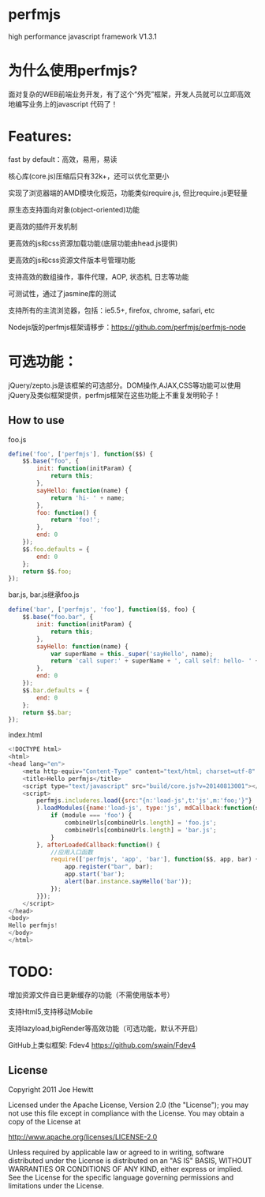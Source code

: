 perfmjs
=======
high performance javascript framework  V1.3.1

为什么使用perfmjs?　
=======
面对复杂的WEB前端业务开发，有了这个“外壳”框架，开发人员就可以立即高效地编写业务上的javascript 代码了！

Features:
=======
fast by default：高效，易用，易读

核心库(core.js)压缩后只有32k+，还可以优化至更小

实现了浏览器端的AMD模块化规范，功能类似require.js, 但比require.js更轻量

原生态支持面向对象(object-oriented)功能

更高效的插件开发机制

更高效的js和css资源加载功能(底层功能由head.js提供)

更高效的js和css资源文件版本号管理功能

支持高效的数组操作，事件代理，AOP, 状态机, 日志等功能

可测试性，通过了jasmine库的测试

支持所有的主流浏览器，包括：ie5.5+, firefox, chrome, safari, etc

Nodejs版的perfmjs框架请移步：https://github.com/perfmjs/perfmjs-node

可选功能：
=======
jQuery/zepto.js是该框架的可选部分。DOM操作,AJAX,CSS等功能可以使用jQuery及类似框架提供，perfmjs框架在这些功能上不重复发明轮子！


How to use
-------
foo.js
```js
define('foo', ['perfmjs'], function($$) {
    $$.base("foo", {
        init: function(initParam) {
            return this;
        },
        sayHello: function(name) {
            return 'hi- ' + name;
        },
        foo: function() {
            return 'foo!';
        },
        end: 0
    });
    $$.foo.defaults = {
        end: 0
    };
    return $$.foo;
});
```

bar.js, bar.js继承foo.js
```js
define('bar', ['perfmjs', 'foo'], function($$, foo) {
    $$.base("foo.bar", {
        init: function(initParam) {
            return this;
        },
        sayHello: function(name) {
            var superName = this._super('sayHello', name);
            return 'call super:' + superName + ', call self: hello- ' + name + "/foo:" + this.foo();
        },
        end: 0
    });
    $$.bar.defaults = {
        end: 0
    };
    return $$.bar;
});
```

index.html
```js
<!DOCTYPE html>
<html>
<head lang="en">
    <meta http-equiv="Content-Type" content="text/html; charset=utf-8" />
    <title>Hello perfmjs</title>
    <script type="text/javascript" src="build/core.js?v=20140813001"></script>
    <script>
        perfmjs.includeres.load({src:"{n:'load-js',t:'js',m:'foo;'}"}
        ).loadModules({name:'load-js', type:'js', mdCallback:function(source, module, combineUrls) {
            if (module === 'foo') {
                combineUrls[combineUrls.length] = 'foo.js';
                combineUrls[combineUrls.length] = 'bar.js';
            }
        }, afterLoadedCallback:function() {
            //应用入口函数
            require(['perfmjs', 'app', 'bar'], function($$, app, bar) {
                app.register("bar", bar);
                app.start('bar');
                alert(bar.instance.sayHello('bar'));
            });
        }});
    </script>
</head>
<body>
Hello perfmjs!
</body>
</html>
```

TODO:
=======
增加资源文件自已更新缓存的功能（不需使用版本号）

支持Html5,支持移动Mobile

支持lazyload,bigRender等高效功能（可选功能，默认不开启）

GitHub上类似框架: Fdev4  https://github.com/swain/Fdev4


License
-------

Copyright 2011 Joe Hewitt

Licensed under the Apache License, Version 2.0 (the "License");
you may not use this file except in compliance with the License.
You may obtain a copy of the License at

   http://www.apache.org/licenses/LICENSE-2.0

Unless required by applicable law or agreed to in writing, software
distributed under the License is distributed on an "AS IS" BASIS,
WITHOUT WARRANTIES OR CONDITIONS OF ANY KIND, either express or implied.
See the License for the specific language governing permissions and
limitations under the License.